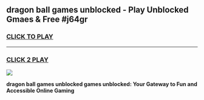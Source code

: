 
## dragon ball games unblocked - Play Unblocked Gmaes & Free #j64gr
<h3>
<a href="https://premium.freeplayer.one?title=dragon_ball_games_unblocked&ref=03M">CLICK TO PLAY</a></h3>
<hr>

<h3>
<a href="https://premium.freeplayer.one?title=dragon_ball_games_unblocked&ref=03M">CLICK 2 PLAY</a>
  
</h3>

<a href="https://premium.freeplayer.one?title=dragon_ball_games_unblocked&ref=03M"><img src="https://clearcache.store/games.png"></a>


**dragon ball games unblocked games unblocked: Your Gateway to Fun and Accessible Online Gaming**
